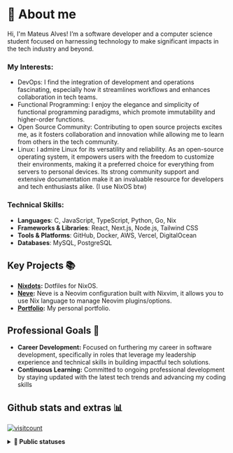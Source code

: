 # 📜 About me
Hi, I'm Mateus Alves! I’m a software developer and a computer science student focused on harnessing technology to make significant impacts in the tech industry and beyond.

### My Interests:

- DevOps: I find the integration of development and operations fascinating, especially how it streamlines workflows and enhances collaboration in tech teams.
- Functional Programming: I enjoy the elegance and simplicity of functional programming paradigms, which promote immutability and higher-order functions.
- Open Source Community: Contributing to open source projects excites me, as it fosters collaboration and innovation while allowing me to learn from others in the tech community.
- Linux: I admire Linux for its versatility and reliability. As an open-source operating system, it empowers users with the freedom to customize their environments, making it a preferred choice for everything from servers to personal devices. Its strong community support and extensive documentation make it an invaluable resource for developers and tech enthusiasts alike. (I use NixOS btw)

### Technical Skills:

- **Languages**: C, JavaScript, TypeScript, Python, Go, Nix
- **Frameworks & Libraries**: React, Next.js, Node.js, Tailwind CSS
- **Tools & Platforms**: GitHub, Docker, AWS, Vercel, DigitalOcean
- **Databases**: MySQL, PostgreSQL

## Key Projects 📚
- **[Nixdots](https://github.com/redyf/nixdots):** Dotfiles for NixOS.
- **[Neve](https://github.com/redyf/Neve):** Neve is a Neovim configuration built with Nixvim, it allows you to use Nix language to manage Neovim plugins/options. 
- **[Portfolio](https://github.com/redyf/portfolio):** My personal portfolio.

## Professional Goals 🚀
- **Career Development:** Focused on furthering my career in software development, specifically in roles that leverage my leadership experience and technical skills in building impactful tech solutions.
- **Continuous Learning:** Committed to ongoing professional development by staying updated with the latest tech trends and advancing my coding skills

## Github stats and extras 📊
[![visitcount](https://visitcount.itsvg.in/api?id=redyf&label=Profile%20Views&color=11&icon=6&pretty=true)](https://visitcount.itsvg.in)
<details>
  <summary><b>🧬 Public statuses</b></summary>
  <br>
  
<img height="180em" src="https://denvercoder1-github-readme-stats.vercel.app/api/?username=redyf&show_icons=true&include_all_commits=true&count_private=true&theme=react&hide_border=true&bg_color=0d1117&title_color=A594FD&icon_color=A594FD"/>
<img height="180em" src="https://denvercoder1-github-readme-stats.vercel.app/api/top-langs/?username=redyf&langs_count=8&layout=compact&theme=react&hide_border=true&bg_color=0d1117&title_color=A594FD&icon_color=A594FD"/>

</details>
